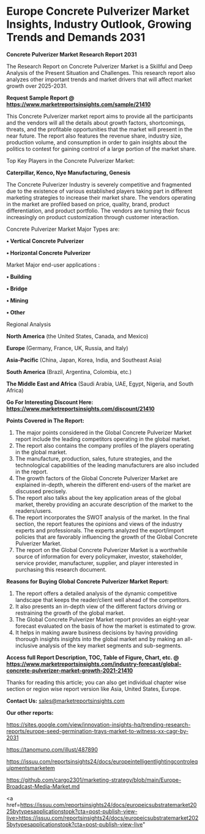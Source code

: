 # Europe Concrete Pulverizer Market Insights, Industry Outlook, Growing Trends and Demands 2031

<strong>Concrete Pulverizer Market Research Report 2031</strong>

The Research Report on Concrete Pulverizer Market is a Skillful and Deep Analysis of the Present Situation and Challenges. This research report also analyzes other important trends and market drivers that will affect market growth over 2025-2031.

<strong>Request Sample Report @ <a href=https://www.marketreportsinsights.com/sample/21410>https://www.marketreportsinsights.com/sample/21410</a></strong>

This Concrete Pulverizer market report aims to provide all the participants and the vendors will all the details about growth factors, shortcomings, threats, and the profitable opportunities that the market will present in the near future. The report also features the revenue share, industry size, production volume, and consumption in order to gain insights about the politics to contest for gaining control of a large portion of the market share.

Top Key Players in the Concrete Pulverizer Market:

<strong>Caterpillar, Kenco, Nye Manufacturing, Genesis</strong>

The Concrete Pulverizer Industry is severely competitive and fragmented due to the existence of various established players taking part in different marketing strategies to increase their market share. The vendors operating in the market are profiled based on price, quality, brand, product differentiation, and product portfolio. The vendors are turning their focus increasingly on product customization through customer interaction.

Concrete Pulverizer Market Major Types are:

<strong>• Vertical Concrete Pulverizer

• Horizontal Concrete Pulverizer</strong>

Market Major end-user applications :

<strong>• Building

• Bridge

• Mining

• Other</strong>

Regional Analysis

</u><strong><b>North America</b></strong> (the United States, Canada, and Mexico)

<strong><b>Europe </b></strong>(Germany, France, UK, Russia, and Italy)

<strong><b>Asia-Pacific</b></strong> (China, Japan, Korea, India, and Southeast Asia)

<strong><b>South America</b></strong> (Brazil, Argentina, Colombia, etc.)

<strong><b>The Middle East and Africa</b></strong> (Saudi Arabia, UAE, Egypt, Nigeria, and South Africa)

<strong>Go For Interesting Discount Here: <a href=https://www.marketreportsinsights.com/discount/21410>https://www.marketreportsinsights.com/discount/21410</a></strong>

<strong>Points Covered in The Report:</strong>
<ol>
  <li>The major points considered in the Global Concrete Pulverizer Market report include the leading competitors operating in the global market.</li>
  <li>The report also contains the company profiles of the players operating in the global market.</li>
  <li>The manufacture, production, sales, future strategies, and the technological capabilities of the leading manufacturers are also included in the report.</li>
  <li>The growth factors of the Global Concrete Pulverizer Market are explained in-depth, wherein the different end-users of the market are discussed precisely.</li>
  <li>The report also talks about the key application areas of the global market, thereby providing an accurate description of the market to the readers/users.</li>
  <li>The report incorporates the SWOT analysis of the market. In the final section, the report features the opinions and views of the industry experts and professionals. The experts analyzed the export/import policies that are favorably influencing the growth of the Global Concrete Pulverizer Market.</li>
  <li>The report on the Global Concrete Pulverizer Market is a worthwhile source of information for every policymaker, investor, stakeholder, service provider, manufacturer, supplier, and player interested in purchasing this research document.</li>
</ol>
<strong>Reasons for Buying Global Concrete Pulverizer Market Report:</strong>

<ol>
  <li>The report offers a detailed analysis of the dynamic competitive landscape that keeps the reader/client well ahead of the competitors.</li>
  <li>It also presents an in-depth view of the different factors driving or restraining the growth of the global market.</li>
  <li>The Global Concrete Pulverizer Market report provides an eight-year forecast evaluated on the basis of how the market is estimated to grow.</li>
  <li>It helps in making aware business decisions by having providing thorough insights insights into the global market and by making an all-inclusive analysis of the key market segments and sub-segments.</li>
</ol>
<strong>Access full Report Description, TOC, Table of Figure, Chart, etc. @ <a href=https://www.marketreportsinsights.com/industry-forecast/global-concrete-pulverizer-market-growth-2021-21410>https://www.marketreportsinsights.com/industry-forecast/global-concrete-pulverizer-market-growth-2021-21410</a></strong>


Thanks for reading this article; you can also get individual chapter wise section or region wise report version like Asia, United States, Europe.

<strong>Contact Us:</strong>
sales@marketreportsinsights.com

<strong>Our other reports:</strong>

<a href=https://sites.google.com/view/innovation-insights-hq/trending-research-reports/europe-seed-germination-trays-market-to-witness-xx-cagr-by-2031>https://sites.google.com/view/innovation-insights-hq/trending-research-reports/europe-seed-germination-trays-market-to-witness-xx-cagr-by-2031</a>

<a href=https://tanomuno.com/illust/487890>https://tanomuno.com/illust/487890</a>

<a href=https://issuu.com/reportsinsights24/docs/europeintelligentlightingcontrolequipmentsmarketem>https://issuu.com/reportsinsights24/docs/europeintelligentlightingcontrolequipmentsmarketem</a>

<a href=https://github.com/cargo2301/marketing-strategy/blob/main/Europe-Broadcast-Media-Market.md>https://github.com/cargo2301/marketing-strategy/blob/main/Europe-Broadcast-Media-Market.md</a>

<a href=https://issuu.com/reportsinsights24/docs/europeicsubstratemarket2025bytypesapplicationstopk?cta=post-publish-view-live>https://issuu.com/reportsinsights24/docs/europeicsubstratemarket2025bytypesapplicationstopk?cta=post-publish-view-live</a>"
